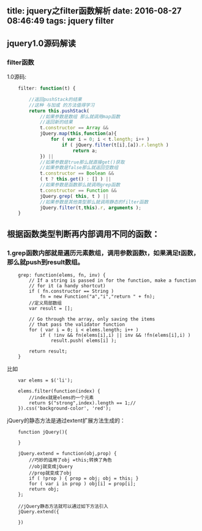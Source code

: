 title: jquery之filter函数解析
date: 2016-08-27 08:46:49
tags: jquery filter
---

##   jquery1.0源码解读

### filter函数

1.0源码:
```js
	filter: function(t) {

		//返回pushStack的结果
		//这种 与加或 的方法值得学习
		return this.pushStack(
			//如果参数是数组 那么就调用map函数
			//返回新的结果
			t.constructor == Array &&
			jQuery.map(this,function(a){
				for ( var i = 0; i < t.length; i++ )
					if ( jQuery.filter(t[i],[a]).r.length )
						return a;
			}) ||
			//如果参数是true那么就直接get()获取
			//如果参数是false那么就返回空数组
			t.constructor == Boolean &&
			( t ? this.get() : [] ) ||
			//如果参数是函数那么就调用grep函数
			t.constructor == Function &&
			jQuery.grep( this, t ) ||
			//如果参数是其他类型那么就调用静态的filter函数
			jQuery.filter(t,this).r, arguments );
	}
```
## 根据函数类型判断再内部调用不同的函数：
### 1.grep函数内部就是遍历元素数组，调用参数函数t，如果满足t函数，那么就push到result数组。
```
	grep: function(elems, fn, inv) {
		// If a string is passed in for the function, make a function
		// for it (a handy shortcut)
		if ( fn.constructor == String )
			fn = new Function("a","i","return " + fn);
		//定义局部数组
		var result = [];

		// Go through the array, only saving the items
		// that pass the validator function
		for ( var i = 0; i < elems.length; i++ )
			if ( !inv && fn(elems[i],i) || inv && !fn(elems[i],i) )
				result.push( elems[i] );

		return result;
	}
```

比如
```
	var elems = $('li');

	elems.filter(function(index) {
		//index就是elems的一个元素
  		return $("strong",index).length == 1;//
	}).css('background-color', 'red');
```

jQuery的静态方法是通过extent扩展方法生成的：
```
	function jQuery(){

	}

	jQuery.extend = function(obj,prop) {
		//巧妙的运用了obj =this;转换了角色
		//obj就变成jQuery
		//prop就变成了obj
		if ( !prop ) { prop = obj; obj = this; }
		for ( var i in prop ) obj[i] = prop[i];
		return obj;
	};

	//jQuery静态方法就可以通过如下方法引入
	jQuery.extend({

	})
```

